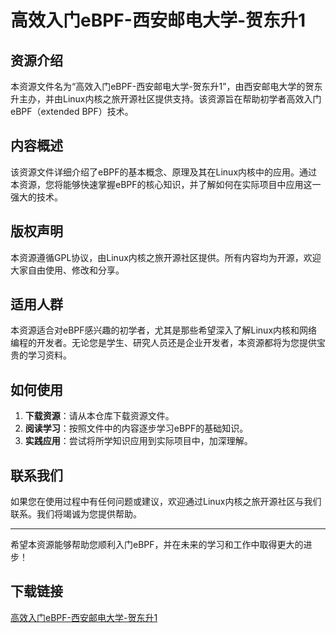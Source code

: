 # 高效入门eBPF-西安邮电大学-贺东升1

## 资源介绍

本资源文件名为“高效入门eBPF-西安邮电大学-贺东升1”，由西安邮电大学的贺东升主办，并由Linux内核之旅开源社区提供支持。该资源旨在帮助初学者高效入门eBPF（extended BPF）技术。

## 内容概述

该资源文件详细介绍了eBPF的基本概念、原理及其在Linux内核中的应用。通过本资源，您将能够快速掌握eBPF的核心知识，并了解如何在实际项目中应用这一强大的技术。

## 版权声明

本资源遵循GPL协议，由Linux内核之旅开源社区提供。所有内容均为开源，欢迎大家自由使用、修改和分享。

## 适用人群

本资源适合对eBPF感兴趣的初学者，尤其是那些希望深入了解Linux内核和网络编程的开发者。无论您是学生、研究人员还是企业开发者，本资源都将为您提供宝贵的学习资料。

## 如何使用

1. **下载资源**：请从本仓库下载资源文件。
2. **阅读学习**：按照文件中的内容逐步学习eBPF的基础知识。
3. **实践应用**：尝试将所学知识应用到实际项目中，加深理解。

## 联系我们

如果您在使用过程中有任何问题或建议，欢迎通过Linux内核之旅开源社区与我们联系。我们将竭诚为您提供帮助。

---

希望本资源能够帮助您顺利入门eBPF，并在未来的学习和工作中取得更大的进步！

## 下载链接

[高效入门eBPF-西安邮电大学-贺东升1](https://pan.quark.cn/s/68cc7166c73b)